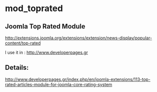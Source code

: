 # mod_toprated
Joomla Top Rated Module
-----------------------
http://extensions.joomla.org/extensions/extension/news-display/popular-content/top-rated

I use it in : http://www.developerpages.gr

Details:
--------
http://www.developerpages.gr/index.php/en/joomla-extensions/113-top-rated-articles-module-for-joomla-core-rating-system
